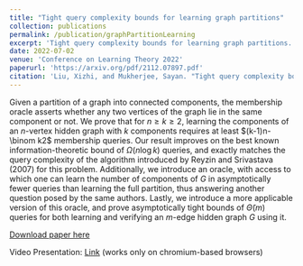 ```yaml
---
title: "Tight query complexity bounds for learning graph partitions"
collection: publications
permalink: /publication/graphPartitionLearning
excerpt: 'Tight query complexity bounds for learning graph partitions.'
date: 2022-07-02
venue: 'Conference on Learning Theory 2022'
paperurl: 'https://arxiv.org/pdf/2112.07897.pdf'
citation: 'Liu, Xizhi, and Mukherjee, Sayan. "Tight query complexity bounds for learning graph partitions." <i>35th Conference on Learning Theory (COLT). Proceedings in Machine Learning Research</i> (2022).'
---
```

Given a partition of a graph into connected components, the membership oracle asserts whether any two vertices of the graph lie in the same component or not.
We prove that for $n\ge k\ge 2$, learning the components of an $n$-vertex hidden graph with $k$ components requires at least $(k-1)n-\binom k2$ membership queries.
Our result improves on the best known information-theoretic bound of $\Omega(n\log k)$ queries, and exactly matches the query complexity of the algorithm introduced by Reyzin and Srivastava (2007) for this problem.
Additionally, we introduce an oracle, with access to which one can learn the number of components of $G$ in asymptotically fewer queries than learning the full partition, thus answering another question posed by the same authors.
Lastly, we introduce a more applicable version of this oracle, and prove asymptotically tight bounds of $\widetilde\Theta(m)$ queries for both learning and verifying an $m$-edge hidden graph $G$ using it.

[Download paper here](/files/graphPartitionLearning.pdf)

Video Presentation: [Link](https://recorder-v3.slideslive.com/#/share?share=67452&s=38c27581-0819-43de-afde-241b948c717f) (works only on chromium-based browsers)
